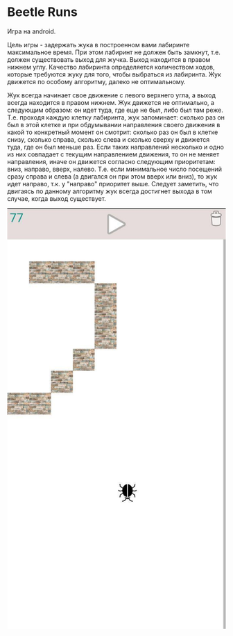 # Beetle Runs

Игра на android.

Цель игры - задержать жука в построенном вами лабиринте максимальное время. При этом лабиринт не должен быть замкнут, т.е. должен существовать выход для жучка. Выход находится в правом нижнем углу. Качество лабиринта определяется количеством ходов, которые требуются жуку для того, чтобы выбраться из лабиринта. Жук движется по особому алгоритму, далеко не оптимальному.

Жук всегда начинает свое движение с левого верхнего угла, а выход всегда находится в правом нижнем. Жук движется не оптимально, а следующим образом: он идет туда, где еще не был, либо был там реже. Т.е. проходя каждую клетку лабиринта, жук запоминает: сколько раз он был в этой клетке и при обдумывании направления своего движения в какой то конкретный момент он смотрит: сколько раз он был в клетке снизу, сколько справа, сколько слева и сколько сверху и движется туда, где он был меньше раз. Если таких направлений несколько и одно из них совпадает с текущим направлением движения, то он не меняет направления, иначе он движется согласно следующим приоритетам: вниз, направо, вверх, налево. Т.е. если минимальное число посещений сразу справа и слева (а двигался он при этом вверх или вниз), то жук идет направо, т.к. у "направо" приоритет выше. Следует заметить, что двигаясь по данному алгоритму жук всегда достигнет выхода в том случае, когда выход существует.


![](./images/example.jpg)
